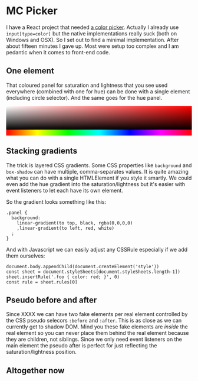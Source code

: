 <!--
  id: 20
  date: 2222-01-07T12:43:20
  modified: 2222-01-07T12:43:20
  slug: mc-picker
  type: post
  excerpt: <p>Normally you would use Perlin Noise for surfaces, textures, movements or any other form that is continious and irregular. But what if you want points that are spread irregularly, a forest for instance or a starfield. This can be done with Perlin noise as well. You take a grid, place it over the noise field. [&hellip;]</p>
  categories: uncategorized
  tags: 
  inCv: 
  inPortfolio: 
  dateFrom: 
  dateTo: 
-->

# MC Picker

I have a React project that needed [a color picker](https://sjeiti.github.com/clr). Actually I already use `input[type=color]` but the native implementations really suck (both on Windows and OSX). So I set out to find a minimal implementation. After about fifteen minutes I gave up. Most were setup too complex and I am pedantic when it comes to front-end code.

## One element

That coloured panel for saturation and lightness that you see used everywhere (combined with one for hue) can be done with a single element (including circle selector). And the same goes for the hue panel.

<div style="
  height: 4rem;
  background:
    linear-gradient(to top, black, rgba(0,0,0,0)),
    linear-gradient(to left, red, white)
  ;
"></div>
<div style="
  height: 1rem;
  background: linear-gradient(to right, #F00, #FF0, #0F0, #0FF, #00F, #F0F, #F00);
"></div>


## Stacking gradients

The trick is layered CSS gradients. Some CSS properties like `background` and `box-shadow` can have multiple, comma-separates values. It is quite amazing what you can do with a single HTMLElement if you style it smartly.
We could even add the hue gradient into the saturation/lightness but it's easier with event listeners to let each have its own element.

So the gradient looks something like this:

```
.panel {
  background:
    linear-gradient(to top, black, rgba(0,0,0,0)
    ,linear-gradient(to left, red, white)
  ;
}
```

And with Javascript we can easily adjust any CSSRule especially if we add them ourselves:

```
document.body.appendChild(document.createElement('style'))
const sheet = document.styleSheets[document.styleSheets.length-1])
sheet.insertRule('.foo { color: red; }', 0)
const rule = sheet.rules[0]
```

## Pseudo before and after

Since XXXX we can have two fake elements per real element controlled by the CSS pseudo selecors `:before` and `:after`. This is as close as we can currently get to shadow DOM.
Mind you these fake elements are *inside* the real element so you can never place them behind the real element because they are children, not siblings.
Since we only need event listeners on the main element the pseudo after is perfect for just reflecting the saturation/lightness position.

## Altogether now


